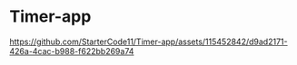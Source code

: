 # Timer-app

https://github.com/StarterCode11/Timer-app/assets/115452842/d9ad2171-426a-4cac-b988-f622bb269a74


